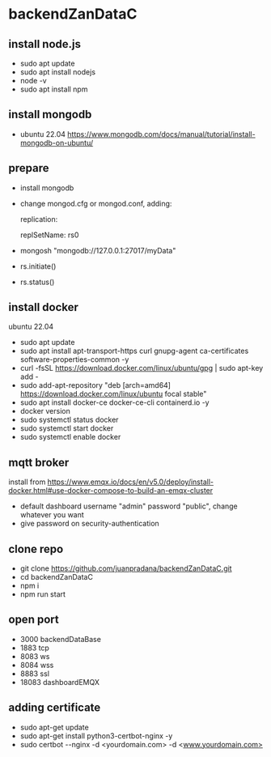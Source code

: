 # backendZanDataC

## install node.js
- sudo apt update
- sudo apt install nodejs
- node -v
- sudo apt install npm

## install mongodb
- ubuntu 22.04 https://www.mongodb.com/docs/manual/tutorial/install-mongodb-on-ubuntu/

## prepare
- install mongodb
- change mongod.cfg or mongod.conf, adding:
  
  replication:
  
    replSetName: rs0
  
- mongosh "mongodb://127.0.0.1:27017/myData"
- rs.initiate()
- rs.status()

## install docker
ubuntu 22.04
- sudo apt update
- sudo apt install apt-transport-https curl gnupg-agent ca-certificates software-properties-common -y
- curl -fsSL https://download.docker.com/linux/ubuntu/gpg | sudo apt-key add -
- sudo add-apt-repository "deb [arch=amd64] https://download.docker.com/linux/ubuntu focal stable"
- sudo apt install docker-ce docker-ce-cli containerd.io -y
- docker version
- sudo systemctl status docker
- sudo systemctl start docker
- sudo systemctl enable docker

## mqtt broker
install from https://www.emqx.io/docs/en/v5.0/deploy/install-docker.html#use-docker-compose-to-build-an-emqx-cluster
- default dashboard username "admin" password "public", change whatever you want
- give password on security-authentication

## clone repo
- git clone https://github.com/juanpradana/backendZanDataC.git
- cd backendZanDataC
- npm i
- npm run start

## open port
- 3000 backendDataBase
- 1883 tcp
- 8083 ws
- 8084 wss
- 8883 ssl
- 18083 dashboardEMQX

## adding certificate
- sudo apt-get update
- sudo apt-get install python3-certbot-nginx -y
- sudo certbot --nginx -d <yourdomain.com> -d <www.yourdomain.com>
